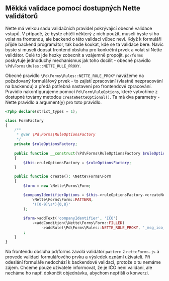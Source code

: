 ## Měkká validace pomocí dostupných Nette validátorů

Nette má velkou sadu validačních pravidel pokrývající obecné validace vstupů. V případě, že byste chtěli některý z nich použít, museli byste si ho volat na frontendu, ale backend o této validaci vůbec neví. Když k formuláři přijde backend programátor, tak bude koukat, kde se ta validace bere. Navíc byste si museli dopsat frontend obsluhu pro konkrétní prvek a volat si Nette validátor. Celé to jde hezky zobecnit a vzájemně propojit. `pd/forms` poskytuje jednoduchý mechanismus jak toho docílit - obecné pravidlo `\Pd\Forms\Rules::NETTE_RULE_PROXY`. 

Obecné pravidlo `\Pd\Forms\Rules::NETTE_RULE_PROXY` navážeme na požadovaný formulářový prvek - to zajistí zpracování (vlastně nezpracování na backendu) a předá potřebná nastavení pro frontendové zpracování. Pravidlo nakonfigurujeme pomocí `Pd\Form\RuleOptions`, které vytvoříme z dostupné továrny metodou `createNetteOptional()`. Ta má dva parametry - Nette pravidlo a argument(y) pro toto pravidlo. 

```php 
<?php declare(strict_types = 1);

class FormFactory 
{
    /**
     * @var \Pd\Forms\RuleOptionsFactory
     */
    private $ruleOptionsFactory;
    
    public function __construct(\Pd\Forms\RuleOptionsFactory $ruleOptionsFactory) 
    {
        $this->ruleOptionsFactory = $ruleOptionsFactory;
    }

    public function create(): \Nette\Forms\Form 
    {
        $form = new \Nette\Forms\Form;

        $companyIdentifierOptions = $this->ruleOptionsFactory->createNetteOptional(
            \Nette\Forms\Form::PATTERN,
            '([0-9]\s*){0,8}'
        );
        
        $form->addText('companyIdentifier', 'IČO')
            ->addCondition(\Nette\Forms\Form::FILLED)
                ->addRule(\Pd\Forms\Rules::NETTE_RULE_PROXY, '_msg_ico_pattern', $companyIdentifierOptions)
        ;
    }
}
``` 

Na frontendu obsluha pd/forms zavolá validátor `pattern` z `netteForms.js` a provede validaci formulářového prvku a výsledek oznámí uživateli. Při odeslání formuláře nedochází k backendové validaci, protože o tu nemáme zájem. Chceme pouze uživatele informovat, že je IČO není validaní, ale necháme ho např. dokončit objednávku, abychom nepřišli o konverzi.
